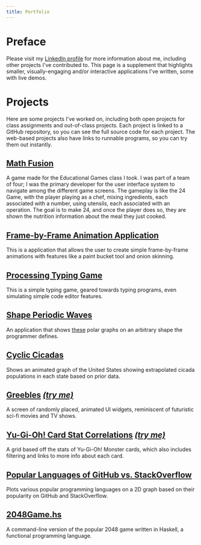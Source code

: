 ```yaml
---
title: Portfolio
---
```


# Preface
Please visit my [LinkedIn profile](https://linkedin.com/in/YawarRaza7349) for more information about me, including other projects I've contributed to. This page is a supplement that highlights smaller, visually-engaging and/or interactive applications I've written, some with live demos.

# Projects
Here are some projects I've worked on, including both open projects for class assignments and out-of-class projects. Each project is linked to a GitHub repository, so you can see the full source code for each project. The web-based projects also have links to runnable programs, so you can try them out instantly.

## [Math Fusion](https://github.com/bro9918/24Game)
A game made for the Educational Games class I took. I was part of a team of four; I was the primary developer for the user interface system to navigate among the different game screens. The gameplay is like the 24 Game, with the player playing as a chef, mixing ingredients, each associated with a number, using utensils, each associated with an operation. The goal is to make 24, and once the player does so, they are shown the nutrition information about the meal they just cooked.

## [Frame-by-Frame Animation Application](https://github.com/YawarRaza7349/FrameByFrameAnimationApplication)
This is a application that allows the user to create simple frame-by-frame animations with features like a paint bucket tool and onion skinning.

## [Processing Typing Game](https://github.com/YawarRaza7349/ProcessingTypingGame)
This is a simple typing game, geared towards typing programs, even simulating simple code editor features.

## [Shape Periodic Waves](https://github.com/YawarRaza7349/ShapePeriodicWaves)
An application that shows [these](http://i.imgur.com/DWuA6Vn.gif) polar graphs on an arbitrary shape the programmer defines.

## [Cyclic Cicadas](https://github.com/YawarRaza7349/CyclicCicadas)
Shows an animated graph of the United States showing extrapolated cicada populations in each state based on prior data.

## [Greebles](https://github.com/YawarRaza7349/Greebles) [*(try me)*](https://jsfiddle.net/zycgwb0p/embedded/result/)
A screen of randomly placed, animated UI widgets, reminiscent of futuristic sci-fi movies and TV shows.

## [Yu-Gi-Oh! Card Stat Correlations](https://github.com/YawarRaza7349/YuGiOhCardStatCorrelations) [*(try me)*](https://jsfiddle.net/n5w1av7z/embedded/result/)
A grid based off the stats of Yu-Gi-Oh! Monster cards, which also includes filtering and links to more info about each card.

## [Popular Languages of GitHub vs. StackOverflow](https://github.com/YawarRaza7349/PopularLanguagesOfGitHubVsStackOverflow)
Plots various popular programming languages on a 2D graph based on their popularity on GitHub and StackOverflow.

## [2048Game.hs](https://github.com/YawarRaza7349/2048Game.hs)
A command-line version of the popular 2048 game written in Haskell, a functional programming language.
